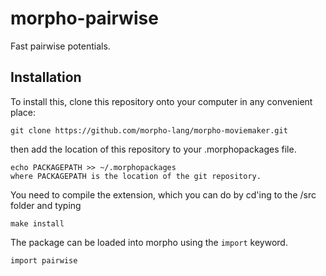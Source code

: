 # morpho-pairwise

Fast pairwise potentials.

## Installation 

To install this, clone this repository onto your computer in any convenient place:

    git clone https://github.com/morpho-lang/morpho-moviemaker.git

then add the location of this repository to your .morphopackages file.

    echo PACKAGEPATH >> ~/.morphopackages 
    where PACKAGEPATH is the location of the git repository.

You need to compile the extension, which you can do by cd'ing to the /src folder and typing 

    make install

The package can be loaded into morpho using the `import` keyword.

    import pairwise
